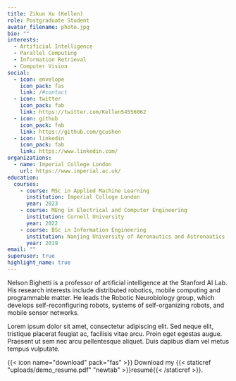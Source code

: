 ```yaml
---
title: Zikun Xu (Kellen)
role: Postgraduate Student
avatar_filename: photo.jpg
bio: ""
interests:
  - Artificial Intelligence
  - Parallel Computing
  - Information Retrieval
  - Computer Vision
social:
  - icon: envelope
    icon_pack: fas
    link: /#contact
  - icon: twitter
    icon_pack: fab
    link: https://twitter.com/Kellen54556062
  - icon: github
    icon_pack: fab
    link: https://github.com/gcushen
  - icon: linkedin
    icon_pack: fab
    link: https://www.linkedin.com/
organizations:
  - name: Imperial College London
    url: https://www.imperial.ac.uk/
education:
  courses:
    - course: MSc in Applied Machine Learning
      institution: Imperial College London
      year: 2023
    - course: MEng in Electrical and Computer Engineering
      institution: Cornell University
      year: 2022
    - course: BSc in Information Engineering
      institution: Nanjing University of Aeronautics and Astronautics
      year: 2019
email: ""
superuser: true
highlight_name: true
---
```


Nelson Bighetti is a professor of artificial intelligence at the Stanford AI Lab. His research interests include distributed robotics, mobile computing and programmable matter. He leads the Robotic Neurobiology group, which develops self-reconfiguring robots, systems of self-organizing robots, and mobile sensor networks.

Lorem ipsum dolor sit amet, consectetur adipiscing elit. Sed neque elit, tristique placerat feugiat ac, facilisis vitae arcu. Proin eget egestas augue. Praesent ut sem nec arcu pellentesque aliquet. Duis dapibus diam vel metus tempus vulputate.

{{< icon name="download" pack="fas" >}} Download my {{< staticref "uploads/demo_resume.pdf" "newtab" >}}resumé{{< /staticref >}}.
